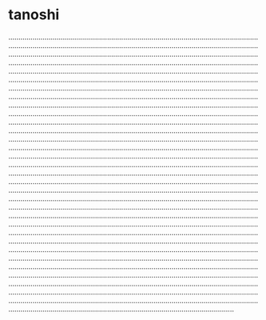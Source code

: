 # tanoshi
................................................................................................................................................................................................................................................................................................................................................................................................................................................................................................................................................................................................................................................................................................................................................................................................................................................................................................................................................................................................................................................................................................................................................................................................................................................................................................................................................................................................................................................................................................................................................................................................................................................................................................................................................................................................................................................................................................................................................................................................................................................................................................................................................................................................................................................................................................................................................................................................................................................................................................................................................................................................................................................................................................................................................................................................................................................................................................................................................................................................................................................................................................................................................................................................................................................................................................................................................................................................................................................................................................................................................................................................................................................................................................................................................................................................................................................................................................................................................................................................................................................................................................................................................................................................................................................